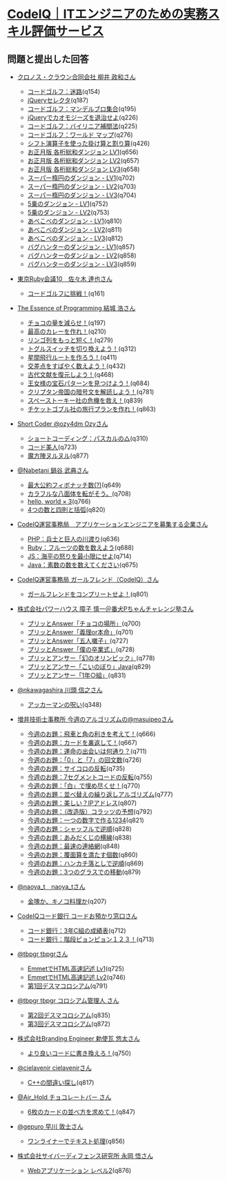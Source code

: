 # [CodeIQ｜ITエンジニアのための実務スキル評価サービス](https://codeiq.jp/)

## 問題と提出した回答

* [クロノス・クラウン合同会社  柳井 政和さん](https://codeiq.jp/ace/yanai_masakazu/)
  - [コードゴルフ：迷路](https://codeiq.jp/ace/yanai_masakazu/q154)(q154)
  - [jQueryセレクタ](https://codeiq.jp/ace/yanai_masakazu/q187)(q187)
  - [コードゴルフ：マンデルブロ集合](https://codeiq.jp/ace/yanai_masakazu/q195)(q195)
  - [jQueryでカオモジーズを退治せよ](https://codeiq.jp/ace/yanai_masakazu/q226)(q226)
  - [コードゴルフ：バイリニア補間法](https://codeiq.jp/ace/yanai_masakazu/q225)(q225)
  - [コードゴルフ：ワールド マップ](https://codeiq.jp/ace/yanai_masakazu/q276)(q276)
  - [シフト演算子を使った掛け算と割り算](https://codeiq.jp/ace/yanai_masakazu/q426)(q426)
  - [お正月版 各桁総和ダンジョン LV1](https://codeiq.jp/ace/yanai_masakazu/q656)(q656)
  - [お正月版 各桁総和ダンジョン LV2](https://codeiq.jp/ace/yanai_masakazu/q657)(q657)
  - [お正月版 各桁総和ダンジョン LV3](https://codeiq.jp/ace/yanai_masakazu/q658)(q658)
  - [スーパー楕円のダンジョン - LV1](https://codeiq.jp/ace/yanai_masakazu/q702)(q702)
  - [スーパー楕円のダンジョン - LV2](https://codeiq.jp/ace/yanai_masakazu/q703)(q703)
  - [スーパー楕円のダンジョン - LV3](https://codeiq.jp/ace/yanai_masakazu/q704)(q704)
  - [5乗のダンジョン - LV1](https://codeiq.jp/ace/yanai_masakazu/q752)(q752)
  - [5乗のダンジョン - LV2](https://codeiq.jp/ace/yanai_masakazu/q753)(q753)
  - [あべこべのダンジョン - LV1](https://codeiq.jp/ace/yanai_masakazu/q810)(q810)
  - [あべこべのダンジョン - LV2](https://codeiq.jp/ace/yanai_masakazu/q811)(q811)
  - [あべこべのダンジョン - LV3](https://codeiq.jp/ace/yanai_masakazu/q812)(q812)
  - [バグハンターのダンジョン - LV1](https://codeiq.jp/ace/yanai_masakazu/q857)(q857)
  - [バグハンターのダンジョン - LV2](https://codeiq.jp/ace/yanai_masakazu/q858)(q858)
  - [バグハンターのダンジョン - LV3](https://codeiq.jp/ace/yanai_masakazu/q859)(q859)

* [東京Ruby会議10　佐々木 達也さん](https://codeiq.jp/ace/sasata299/)
  - [コードゴルフに挑戦！](https://codeiq.jp/ace/sasata299/q161)(q161)

* [The Essence of Programming  結城 浩さん](https://codeiq.jp/ace/yuki_hiroshi/)
  - [チョコの量を減らせ！](https://codeiq.jp/ace/yuki_hiroshi/q197)(q197)
  - [最高のカレーを作れ！](https://codeiq.jp/ace/yuki_hiroshi/q210)(q210)
  - [リンゴ列をもっと短く！](https://codeiq.jp/ace/yuki_hiroshi/q279)(q279)
  - [トグルスイッチを切り換えよう！](https://codeiq.jp/ace/yuki_hiroshi/q312)(q312)
  - [星間飛行ルートを作ろう！](https://codeiq.jp/ace/yuki_hiroshi/q411)(q411)
  - [交差点をすばやく数えよう！](https://codeiq.jp/ace/yuki_hiroshi/q432)(q432)
  - [古代文献を復元しよう！](https://codeiq.jp/ace/yuki_hiroshi/q468)(q468)
  - [王女様の宝石パターンを見つけよう！](https://codeiq.jp/ace/yuki_hiroshi/q684)(q684)
  - [クリプタン帝国の暗号文を解読しよう！](https://codeiq.jp/ace/yuki_hiroshi/q781)(q781)
  - [スペーストーキー社の危機を救え！](https://codeiq.jp/ace/yuki_hiroshi/q839)(q839)
  - [チケットゴブル社の旅行プランを作れ！](https://codeiq.jp/ace/yuki_hiroshi/q863)(q863)

* [Short Coder @ozy4dm  Ozyさん](https://codeiq.jp/ace/ozy4dm/)
  - [ショートコーディング：パスカルの△](https://codeiq.jp/ace/ozy4dm/q310)(q310)
  - [コード美人](https://codeiq.jp/ace/ozy4dm/q723)(q723)
  - [魔方陣ヌルヌル](https://codeiq.jp/ace/ozy4dm/q877)(q877)

* [@Nabetani  鍋谷 武典さん](https://codeiq.jp/ace/nabetani_takenori/)
  - [最大公約フィボナッチ数(?)](https://codeiq.jp/ace/nabetani_takenori/q649)(q649)
  - [カラフルな八面体を転がそう。](https://codeiq.jp/ace/nabetani_takenori/q708)(q708)
  - [hello, world × 3](https://codeiq.jp/ace/nabetani_takenori/q766)(q766)
  - [4つの数と四則と括弧](https://codeiq.jp/ace/nabetani_takenori/q820)(q820)

* [CodeIQ運営事務局　アプリケーションエンジニアを募集する企業さん](https://codeiq.jp/ace/joboffer_apli/)
  - [PHP：兵士と巨人の川渡り](https://codeiq.jp/ace/joboffer_apli/q636)(q636)
  - [Ruby：フルーツの数を数えよう](https://codeiq.jp/ace/joboffer_apli/q688)(q688)
  - [JS：海平の怒りを最小限にせよ](https://codeiq.jp/ace/joboffer_apli/q714)(q714)
  - [Java：素数の数を数えてください](https://codeiq.jp/ace/joboffer_apli/q675)(q675)

* [CodeIQ運営事務局  ガールフレンド（CodeIQ）さん](https://codeiq.jp/ace/girlfriend_codeiq/)
  - [ガールフレンドをコンプリートせよ！](https://codeiq.jp/ace/girlfriend_codeiq/q801)(q801)

* [株式会社パワーハウス  障子 慎一＠番犬Pちゃんチャレンジ塾さん](https://codeiq.jp/ace/shoji_shinichi/)
  - [プリッとAnswer「チョコの場所」](https://codeiq.jp/ace/shoji_shinichi/q700)(q700)
  - [プリッとAnswer「義理or本命」](https://codeiq.jp/ace/shoji_shinichi/q701)(q701)
  - [プリッとAnswer「五人囃子」](https://codeiq.jp/ace/shoji_shinichi/q727)(q727)
  - [プリッとAnswer「僕の卒業式」](https://codeiq.jp/ace/shoji_shinichi/q728)(q728)
  - [プリッとアンサー「幻のオリンピック」](https://codeiq.jp/ace/shoji_shinichi/q778)(q778)
  - [プリッとアンサー「こいのぼり」Java](https://codeiq.jp/ace/shoji_shinichi/q829)(q829)
  - [プリッとアンサー「1年○組」](https://codeiq.jp/ace/shoji_shinichi/q831)(q831)

* [@nkawagashira  川頭 信之さん](https://codeiq.jp/ace/kawagashira_nobuyuki/)
  - [アッカーマンの呪い](https://codeiq.jp/ace/kawagashira_nobuyuki/q348)(q348)

* [増井技術士事務所  今週のアルゴリズムの@masuipeoさん](https://codeiq.jp/ace/thisweek_masuipeo/)
  - [今週のお題：飛車と角の利きを考えて！](https://codeiq.jp/ace/thisweek_masuipeo/q666)(q666)
  - [今週のお題：カードを裏返して！](https://codeiq.jp/ace/thisweek_masuipeo/q667)(q667)
  - [今週のお題：運命の出会いは何通り？](https://codeiq.jp/ace/thisweek_masuipeo/q711)(q711)
  - [今週のお題：「0」と「7」の回文数](https://codeiq.jp/ace/thisweek_masuipeo/q726)(q726)
  - [今週のお題：サイコロの反転](https://codeiq.jp/ace/thisweek_masuipeo/q735)(q735)
  - [今週のお題：7セグメントコードの反転](https://codeiq.jp/ace/thisweek_masuipeo/q755)(q755)
  - [今週のお題：「白」で埋め尽くせ！](https://codeiq.jp/ace/thisweek_masuipeo/q770)(q770)
  - [今週のお題：並べ替えの繰り返しアルゴリズム](https://codeiq.jp/ace/thisweek_masuipeo/q777)(q777)
  - [今週のお題：美しい？IPアドレス](https://codeiq.jp/ace/thisweek_masuipeo/q807)(q807)
  - [今週のお題：（改造版）コラッツの予想](https://codeiq.jp/ace/thisweek_masuipeo/q792)(q792)
  - [今週のお題：一つの数字で作る1234](https://codeiq.jp/ace/thisweek_masuipeo/q821)(q821)
  - [今週のお題：シャッフルで逆順](https://codeiq.jp/ace/thisweek_masuipeo/q828)(q828)
  - [今週のお題：あみだくじの横線](https://codeiq.jp/ace/thisweek_masuipeo/q838)(q838)
  - [今週のお題：最速の連絡網](https://codeiq.jp/ace/thisweek_masuipeo/q848)(q848)
  - [今週のお題：覆面算を満たす個数](https://codeiq.jp/ace/thisweek_masuipeo/q860)(q860)
  - [今週のお題：ハンカチ落としで逆順](https://codeiq.jp/ace/thisweek_masuipeo/q869)(q869)
  - [今週のお題：3つのグラスでの移動](https://codeiq.jp/ace/thisweek_masuipeo/q879)(q879)

* [@naoya_t　naoya_tさん](https://codeiq.jp/ace/naoyat/)
  - [金塊か、キノコ料理か](https://codeiq.jp/ace/naoyat/q207)(q207)

* [CodeIQコード銀行  コードお預かり窓口さん](https://codeiq.jp/ace/code_teller/)
  - [コード銀行：3年C組の成績表](https://codeiq.jp/ace/code_teller/q712)(q712)
  - [コード銀行：階段ピョンピョン１２３！](https://codeiq.jp/ace/code_teller/q713)(q713)

* [@tbpgr  tbpgrさん](https://codeiq.jp/ace/tbpgr/)
  - [EmmetでHTML高速記述 Lv1](https://codeiq.jp/ace/tbpgr/q725)(q725)
  - [EmmetでHTML高速記述 Lv2](https://codeiq.jp/ace/tbpgr/q746)(q746)
  - [第1回デスマコロシアム](https://codeiq.jp/ace/tbpgr/q791)(q791)

* [@tbpgr  tbpgr コロシアム管理人 さん](https://codeiq.jp/ace/tbpgr_colosseum_manager/)
  - [第2回デスマコロシアム](https://codeiq.jp/ace/tbpgr_colosseum_manager/q835)(q835)
  - [第3回デスマコロシアム](https://codeiq.jp/ace/tbpgr_colosseum_manager/q872)(q872)

* [株式会社Branding Engineer  勅使瓦 悠太さん](https://codeiq.jp/ace/teshi/)
  - [より良いコードに書き換えろ！](https://codeiq.jp/ace/teshi/q750)(q750)

* [@cielavenir  cielavenirさん](https://codeiq.jp/ace/cielavenir/)
  - [C++の間違い探し](https://codeiq.jp/ace/cielavenir/q817)(q817)

* [@Air_Hold  チョコレートバー さん](https://codeiq.jp/ace/chocolate_bar/)
  - [6枚のカードの並べ方を求めて！](https://codeiq.jp/ace/chocolate_bar/q847)(q847)

* [@gepuro  早川 敦士さん](https://codeiq.jp/ace/hayakawa_atsushi/)
  - [ワンライナーでテキスト処理](https://codeiq.jp/ace/hayakawa_atsushi/q856)(q856)

* [株式会社サイバーディフェンス研究所  永岡 悟さん](https://codeiq.jp/ace/nagaoka_satoru/)
  - [Webアプリケーション レベル2](https://codeiq.jp/ace/nagaoka_satoru/q876)(q876)
